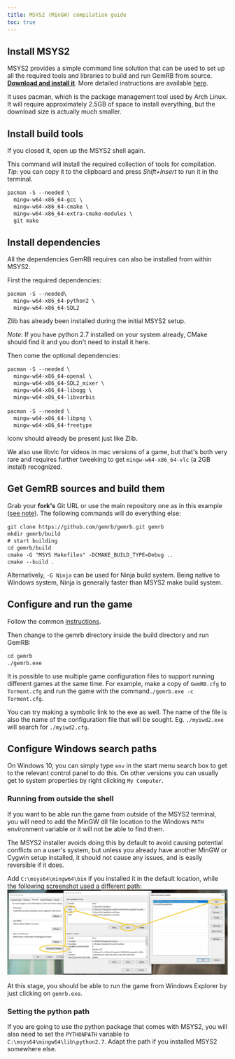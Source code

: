```yaml
---
title: MSYS2 (MinGW) compilation guide
toc: true
---
```


## Install MSYS2

MSYS2 provides a simple command line solution that can be used to set up all the required
tools and libraries to build and run GemRB from source.
[**Download and install it**](https://www.msys2.org/). More detailed instructions are
available [here](https://www.msys2.org/wiki/MSYS2-installation/).

It uses pacman, which is the package management tool used by Arch Linux. It will require
approximately 2.5GB of space to install everything, but the download size is actually
much smaller.


## Install build tools

If you closed it, open up the MSYS2 shell again.

This command will install the required collection of tools for compilation. *Tip*: you
can copy it to the clipboard and press *Shift+Insert* to run it in the terminal.

```
pacman -S --needed \
  mingw-w64-x86_64-gcc \
  mingw-w64-x86_64-cmake \
  mingw-w64-x86_64-extra-cmake-modules \
  git make
```


## Install dependencies

All the dependencies GemRB requires can also be installed from within MSYS2. 

First the required dependencies:
```
pacman -S --needed\
  mingw-w64-x86_64-python2 \
  mingw-w64-x86_64-SDL2
```
Zlib has already been installed during the initial MSYS2 setup.

*Note*: If you have python 2.7 installed on your system already, CMake should find it
and you don't need to install it here.

Then come the optional dependencies:
```
pacman -S --needed \
  mingw-w64-x86_64-openal \
  mingw-w64-x86_64-SDL2_mixer \
  mingw-w64-x86_64-libogg \
  mingw-w64-x86_64-libvorbis

pacman -S --needed \
  mingw-w64-x86_64-libpng \
  mingw-w64-x86_64-freetype
```
Iconv should already be present just like Zlib. 

We also use libvlc for videos in mac versions of a game, but that's both very
rare and requires further tweeking to get `mingw-w64-x86_64-vlc` (a 2GB install)
recognized.


## Get GemRB sources and build them

Grab your **fork's** Git URL or use the main repository one as in this example
([see note](https://gemrb.github.io/Dev-docs.html#getting-the-code)). The
following commands will do everything else:

```
git clone https://github.com/gemrb/gemrb.git gemrb
mkdir gemrb/build
# start building
cd gemrb/build
cmake -G "MSYS Makefiles" -DCMAKE_BUILD_TYPE=Debug ..
cmake --build .
```

Alternatively, `-G Ninja` can be used for Ninja build system. Being native
to Windows system, Ninja is generally faster than MSYS2 make build system.


## Configure and run the game

Follow the common [instructions](https://gemrb.github.io/Install.html#configure-gemrb).

Then change to the gemrb directory inside the build directory and run GemRB:
```
cd gemrb
./gemrb.exe
```

It is possible to use multiple game configuration files to support running different
games at the same time. For example, make a copy of `GemRB.cfg` to `Torment.cfg`
and run the game with the command`./gemrb.exe -c Torment.cfg`.

You can try making a symbolic link to the exe as well. The name of the file is also
the name of the configuration file that will be sought. Eg. `./myiwd2.exe` will
search for `./myiwd2.cfg`.


## Configure Windows search paths

On Windows 10, you can simply type `env` in the start menu search box to get to
the relevant control panel to do this. On other versions you can usually get to
system properties by right clicking `My Computer`.

### Running from outside the shell

If you want to be able run the game from outside of the MSYS2 terminal, you will
need to add the MinGW dll file location to the Windows `PATH` environment variable
or it will not be able to find them. 

The MSYS2 installer avoids doing this by default to avoid causing potential
conflicts on a user's system, but unless you already have another MinGW or Cygwin
setup installed, it should not cause any issues, and is easily reversible if it
does.

Add `C:\msys64\mingw64\bin` if you installed it in the default location, while
the following screenshot used a different path:
![setting PATH](/assets/img/win-envvars.jpg)

At this stage, you should be able to run the game from Windows Explorer
by just clicking on `gemrb.exe`.

### Setting the python path

If you are going to use the python package that comes with MSYS2, you will also
need to set the `PYTHONPATH` variable to `C:\msys64\mingw64\lib\python2.7`.
Adapt the path if you installed MSYS2 somewhere else.

